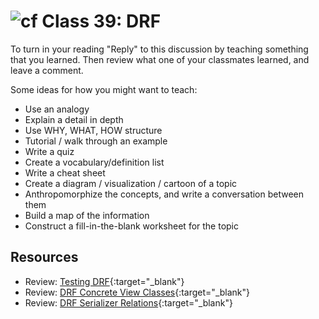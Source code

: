 # ![cf](http://i.imgur.com/7v5ASc8.png) Class 39: DRF

To turn in your reading "Reply" to this discussion by teaching something that you learned. Then review what one of your classmates learned, and leave a comment.

Some ideas for how you might want to teach:
- Use an analogy
- Explain a detail in depth
- Use WHY, WHAT, HOW structure
- Tutorial / walk through an example
- Write a quiz
- Create a vocabulary/definition list
- Write a cheat sheet
- Create a diagram / visualization / cartoon of a topic
- Anthropomorphize the concepts, and write a conversation between them
- Build a map of the information
- Construct a fill-in-the-blank worksheet for the topic

## Resources
- Review: [Testing DRF](http://www.django-rest-framework.org/api-guide/testing/){:target="_blank"}
- Review: [DRF Concrete View Classes](http://www.django-rest-framework.org/api-guide/generic-views/#concrete-view-classes){:target="_blank"} 
- Review: [DRF Serializer Relations](http://www.django-rest-framework.org/api-guide/relations/){:target="_blank"} 
<!-- - Skim: [](){:target="_blank"} -->

